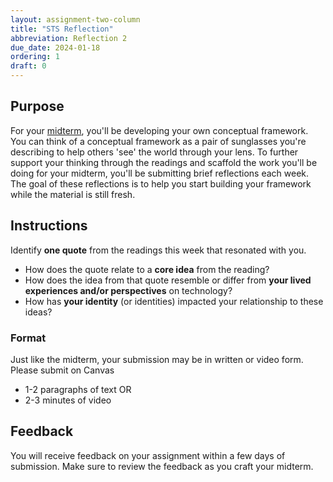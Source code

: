 ```yaml
---
layout: assignment-two-column
title: "STS Reflection"
abbreviation: Reflection 2
due_date: 2024-01-18
ordering: 1
draft: 0
---
```


## Purpose
For your [midterm]({{site.baseurl}}/assignments/midterm), you'll be developing your own conceptual framework. You can think of a conceptual framework as a pair of sunglasses you're describing to help others 'see' the world through your lens. To further support your thinking through the readings and scaffold the work you'll be doing for your midterm, you'll be submitting brief reflections each week. The goal of these reflections is to help you start building your framework while the material is still fresh.

## Instructions
Identify **one quote** from the readings this week that resonated with you.
- How does the quote relate to a **core idea** from the reading?
- How does the idea from that quote resemble or differ from **your lived experiences and/or perspectives** on technology?
- How has **your identity** (or identities) impacted your relationship to these ideas?

### Format
Just like the midterm, your submission may be in written or video form. Please submit on Canvas
- 1-2 paragraphs of text OR 
- 2-3 minutes of video

## Feedback
You will receive feedback on your assignment within a few days of submission. Make sure to review the feedback as you craft your midterm.
